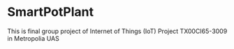 # SmartPotPlant
This is final group project of Internet of Things (IoT) Project TX00CI65-3009 in Metropolia UAS
